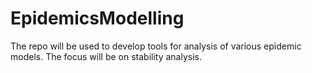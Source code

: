 # EpidemicsModelling
The repo will be used to develop tools for analysis of various epidemic models. The focus will be on stability analysis.
